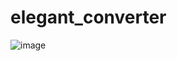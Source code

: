 # elegant_converter

![image](https://user-images.githubusercontent.com/2605401/220798103-9ca088a9-9c0f-4f37-b92c-2ca9dd7f007a.png)
